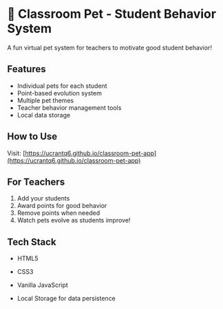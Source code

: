 # 🌟 Classroom Pet - Student Behavior System

A fun virtual pet system for teachers to motivate good student behavior!

## Features
- Individual pets for each student
- Point-based evolution system
- Multiple pet themes
- Teacher behavior management tools
- Local data storage

## How to Use
Visit: [https://ucrantq6.github.io/classroom-pet-app](https://ucrantq6.github.io/classroom-pet-app)

## For Teachers
1. Add your students
2. Award points for good behavior
3. Remove points when needed
4. Watch pets evolve as students improve!

## Tech Stack
- HTML5
- CSS3
- Vanilla JavaScript

- Local Storage for data persistence
